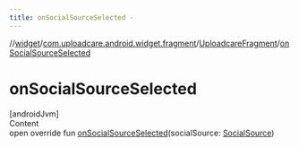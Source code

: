 ```yaml
---
title: onSocialSourceSelected -
---
```

//[widget](../../index.md)/[com.uploadcare.android.widget.fragment](../index.md)/[UploadcareFragment](index.md)/[onSocialSourceSelected](on-social-source-selected.md)



# onSocialSourceSelected  
[androidJvm]  
Content  
open override fun [onSocialSourceSelected](on-social-source-selected.md)(socialSource: [SocialSource](../../com.uploadcare.android.widget.data/-social-source/index.md))  



